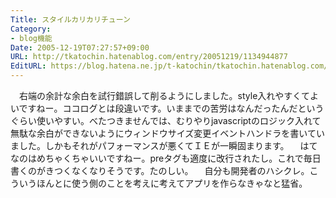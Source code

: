 ```yaml
---
Title: スタイルカリカリチューン
Category:
- blog機能
Date: 2005-12-19T07:27:57+09:00
URL: http://tkatochin.hatenablog.com/entry/20051219/1134944877
EditURL: https://blog.hatena.ne.jp/t-katochin/tkatochin.hatenablog.com/atom/entry/6653586347154756177
---
```


　右端の余計な余白を試行錯誤して削るようにしました。style入れやすくてよいですねー。ココログとは段違いです。いままでの苦労はなんだったんだというぐらい使いやすい。べたつきませんでは、むりやりjavascriptのロジック入れて無駄な余白ができないようにウィンドウサイズ変更イベントハンドラを書いていました。しかもそれがパフォーマンスが悪くてＩＥが一瞬固まります。
　はてなのはめちゃくちゃいいですねー。preタグも適度に改行されたし。これで毎日書くのがきつくなくなりそうです。たのしい。
　自分も開発者のハシクレ。こういうほんとに使う側のことを考えに考えてアプリを作らなきゃなと猛省。
